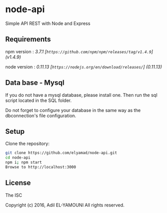 # node-api
Simple API REST with Node and Express

## Requirements
npm version : *3.7.1 [`https://github.com/npm/npm/releases/tag/v1.4.9`] (v1.4.9)*

node version : *0.11.13 [`https://nodejs.org/en/download/releases/`] (0.11.13)*

## Data base - Mysql
If you do not have a mysql database, please install one. 
Then run the sql script located in the SQL folder.

Do not forget to configure your database in the same way as the dbconnection's file configuration.

## Setup
Clone the repository:

```sh
git clone https://github.com/elyamad/node-api.git
cd node-api
npm i; npm start
Browse to http://localhost:3000
```

License
-------

The ISC

Copyright (c) 2016, Adil EL-YAMOUNI
All rights reserved.
